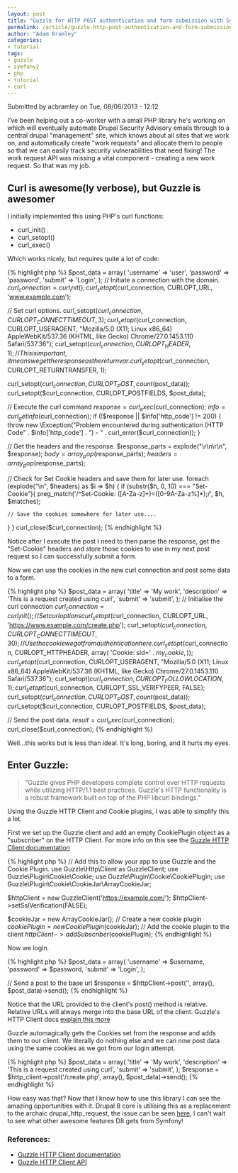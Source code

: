 ```yaml
---
layout: post
title: "Guzzle for HTTP POST authentication and form submission with Symfony 2.0"
permalink: /article/guzzle-http-post-authentication-and-form-submission-symfony-20
author: "Adam Bramley"
categories:
- tutorial
tags:
- guzzle
- symfony2
- php
- tutorial
- curl
---
```


Submitted by acbramley on Tue, 08/06/2013 - 12:12

I've been helping out a co-worker with a small PHP library he's working on which will eventually automate Drupal Security Advisory emails through to a central drupal "management" site, which knows about all sites that we work on, and automatically create "work requests" and allocate them to people so that we can easily track security vulnerabilities that need fixing! The work request API was missing a vital component - creating a new work request. So that was my job.

## Curl is awesome(ly verbose), but Guzzle is awesomer

I initially implemented this using PHP's curl functions:

*   curl_init()
*   curl_setopt()
*   curl_exec()

Which works nicely, but requires quite a lot of code:

{% highlight php %}
$post_data = array(
  'username' => 'user',
  'password' => 'password',
  'submit' => 'Login',
);
// Initiate a connection with the domain.
$curl_connection = curl_init();
curl_setopt($curl_connection, CURLOPT_URL, 'www.example.com');

// Set curl options.
curl_setopt($curl_connection, CURLOPT_CONNECTTIMEOUT, 3);
curl_setopt($curl_connection, CURLOPT_USERAGENT, "Mozilla/5.0 (X11; Linux x86_64) AppleWebKit/537.36 (KHTML, like Gecko) Chrome/27.0.1453.110 Safari/537.36");
curl_setopt($curl_connection, CURLOPT_HEADER, 1);
// This is important, it means we get the response as the return var.
curl_setopt($curl_connection, CURLOPT_RETURNTRANSFER, 1);

curl_setopt($curl_connection, CURLOPT_POST, count($post_data));
curl_setopt($curl_connection, CURLOPT_POSTFIELDS, $post_data);

// Execute the curl command
$response = curl_exec($curl_connection);
$info = curl_getinfo($curl_connection);
if (!$response || $info['http_code'] != 200) {
  throw new \Exception("Problem encountered during authentication (HTTP Code" . $info['http_code'] . ") - " . curl_error($curl_connection));
}

// Get the headers and the response.
$response_parts = explode("\r\n\r\n", $response);
$body = array_pop($response_parts);
$headers = array_pop($response_parts);

// Check for Set Cookie headers and save them for later use.
foreach (explode("\n", $headers) as $i => $h) {
  if (substr($h, 0, 10) === "Set-Cookie"){
    preg_match('/^Set\-Cookie: ([A-Za-z]+)=([0-9A-Za-z%]*);/', $h, $matches);

    // Save the cookies somewhere for later use....
  }
}
curl_close($curl_connection);
{% endhighlight %}

Notice after I execute the post I need to then parse the response, get the "Set-Cookie" headers and store those cookies to use in my next post request so I can successfully submit a form.

Now we can use the cookies in the new curl connection and post some data to a form.

{% highlight php %}
$post_data = array(
  'title' => 'My work',
  'description' => 'This is a request created using curl',
  'submit' => 'submit',
);
// Initialise the curl connection
$curl_connection = curl_init();
// Set curl options
curl_setopt($curl_connection, CURLOPT_URL, 'https://www.example.com/create.php');
curl_setopt($curl_connection, CURLOPT_CONNECTTIMEOUT, 30);
// Use the cookie we got from authentication here.
curl_setopt($curl_connection, CURLOPT_HTTPHEADER, array(
  'Cookie: sid=' . $my_cookie,
));
curl_setopt($curl_connection, CURLOPT_USERAGENT,
"Mozilla/5.0 (X11; Linux x86_64) AppleWebKit/537.36 (KHTML, like Gecko) Chrome/27.0.1453.110 Safari/537.36");
curl_setopt($curl_connection, CURLOPT_FOLLOWLOCATION, 1);
curl_setopt($curl_connection, CURLOPT_SSL_VERIFYPEER, FALSE);
curl_setopt($curl_connection, CURLOPT_POST, count($post_data));
curl_setopt($curl_connection, CURLOPT_POSTFIELDS, $post_data);

// Send the post data.
$result = curl_exec($curl_connection);
curl_close($curl_connection);
{% endhighlight %}

Well...this works but is less than ideal. It's long, boring, and it hurts my eyes.

## Enter Guzzle:

> "Guzzle gives PHP developers complete control over HTTP requests while utilizing HTTP/1.1 best practices. Guzzle's HTTP functionality is a robust framework built on top of the PHP libcurl bindings."

Using the Guzzle HTTP Client and Cookie plugins, I was able to simplify this a lot.

First we set up the Guzzle client and add an empty CookiePlugin object as a "subscriber" on the HTTP Client. For more info on this see the [Guzzle HTTP Client documentation](http://guzzlephp.org/http-client/client.html)


{% highlight php %}
// Add this to allow your app to use Guzzle and the Cookie Plugin.
use Guzzle\Http\Client as GuzzleClient;
use Guzzle\Plugin\Cookie\Cookie;
use Guzzle\Plugin\Cookie\CookiePlugin;
use Guzzle\Plugin\Cookie\CookieJar\ArrayCookieJar;


$httpClient = new GuzzleClient('https://example.com/');
$httpClient->setSslVerification(FALSE);

$cookieJar = new ArrayCookieJar();
// Create a new cookie plugin
$cookiePlugin = new CookiePlugin($cookieJar);
// Add the cookie plugin to the client
$httpClient->addSubscriber($cookiePlugin);
{% endhighlight %}

Now we login.



{% highlight php %}
$post_data = array(
  'username' => $username,
  'password' => $password,
  'submit' => 'Login',
);

// Send a post to the base url
$response = $httpClient->post('', array(), $post_data)->send();
{% endhighlight %}


Notice that the URL provided to the client's post() method is relative. Relative URLs will always merge into the base URL of the client. Guzzle's HTTP Client docs [explain this more](http://guzzlephp.org/http-client/client.html#base-urls)

Guzzle automagically gets the Cookies set from the response and adds them to our client. We literally do nothing else and we can now post data using the same cookies as we got from our login attempt.


{% highlight php %}
$post_data = array(
  'title' => 'My work',
  'description' => 'This is a request created using curl',
  'submit' => 'submit',
);
$response = $http_client->post('/create.php', array(), $post_data)->send();
{% endhighlight %}

How easy was that? Now that I know how to use this library I can see the amazing opportunities with it. Drupal 8 core is utilising this as a replacement to the archaic drupal_http_request, the issue can be seen [here](https://drupal.org/node/1447736), I can't wait to see what other awesome features D8 gets from Symfony!

### References:
* [Guzzle HTTP Client documentation](http://guzzlephp.org/http-client/client.html)
* [Guzzle HTTP Client API](http://guzzlephp.org/api/class-Guzzle.Http.Client.html)